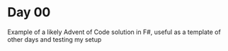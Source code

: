 # Day 00

Example of a likely Advent of Code solution in F#, useful as a template of other days and testing my setup
